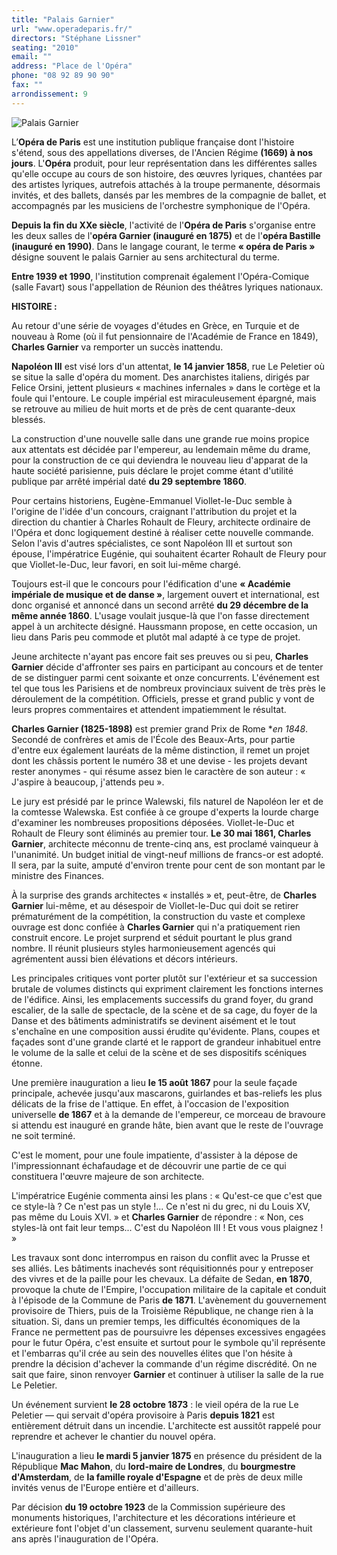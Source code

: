 ```yaml
---
title: "Palais Garnier"
url: "www.operadeparis.fr/"
directors: "Stéphane Lissner"
seating: "2010"
email: ""
address: "Place de l'Opéra"
phone: "08 92 89 90 90"
fax: ""
arrondissement: 9
---
```


![Palais Garnier](../images/9eme/palais-garnier/palais-garnier-1.jpg)

L’**Opéra de Paris** est une institution publique française dont l'histoire s'étend, sous des appellations diverses, de l'Ancien Régime **(1669) à nos jours**. L'**Opéra** produit, pour leur représentation dans les différentes salles qu'elle occupe au cours de son histoire, des œuvres lyriques, chantées par des artistes lyriques, autrefois attachés à la troupe permanente, désormais invités, et des ballets, dansés par les membres de la compagnie de ballet, et accompagnés par les musiciens de l'orchestre symphonique de l'Opéra.

**Depuis la fin du XXe siècle**, l'activité de l'**Opéra de Paris** s'organise entre les deux salles de l'**opéra Garnier (inauguré en 1875)** et de l'**opéra Bastille (inauguré en 1990)**. Dans le langage courant, le terme **« opéra de Paris »** désigne souvent le palais Garnier au sens architectural du terme.

**Entre 1939 et 1990**, l'institution comprenait également l'Opéra-Comique (salle Favart) sous l'appellation de Réunion des théâtres lyriques nationaux.

**HISTOIRE :**

Au retour d'une série de voyages d'études en Grèce, en Turquie et de nouveau à Rome (où il fut pensionnaire de l'Académie de France en 1849), **Charles Garnier** va remporter un succès inattendu.

**Napoléon III** est visé lors d'un attentat, **le 14 janvier 1858**, rue Le Peletier où se situe la salle d'opéra du moment. Des anarchistes italiens, dirigés par Felice Orsini, jettent plusieurs « machines infernales » dans le cortège et la foule qui l'entoure. Le couple impérial est miraculeusement épargné, mais se retrouve au milieu de huit morts et de près de cent quarante-deux blessés.

La construction d'une nouvelle salle dans une grande rue moins propice aux attentats est décidée par l'empereur, au lendemain même du drame, pour la construction de ce qui deviendra le nouveau lieu d'apparat de la haute société parisienne, puis déclare le projet comme étant d'utilité publique par arrêté impérial daté **du 29 septembre 1860**.

Pour certains historiens, Eugène-Emmanuel Viollet-le-Duc semble à l'origine de l'idée d'un concours, craignant l'attribution du projet et la direction du chantier à Charles Rohault de Fleury, architecte ordinaire de l'Opéra et donc logiquement destiné à réaliser cette nouvelle commande. Selon l'avis d'autres spécialistes, ce sont Napoléon III et surtout son épouse, l'impératrice Eugénie, qui souhaitent écarter Rohault de Fleury pour que Viollet-le-Duc, leur favori, en soit lui-même chargé.

Toujours est-il que le concours pour l'édification d'une **« Académie impériale de musique et de danse »**, largement ouvert et international, est donc organisé et annoncé dans un second arrêté **du 29 décembre de la même année 1860**. L'usage voulait jusque-là que l'on fasse directement appel à un architecte désigné. Haussmann propose, en cette occasion, un lieu dans Paris peu commode et plutôt mal adapté à ce type de projet.

Jeune architecte n'ayant pas encore fait ses preuves ou si peu, **Charles Garnier** décide d'affronter ses pairs en participant au concours et de tenter de se distinguer parmi cent soixante et onze concurrents. L'événement est tel que tous les Parisiens et de nombreux provinciaux suivent de très près le déroulement de la compétition. Officiels, presse et grand public y vont de leurs propres commentaires et attendent impatiemment le résultat.

**Charles Garnier (1825-1898)** est premier grand Prix de Rome **en 1848*. Secondé de confrères et amis de l'École des Beaux-Arts, pour partie d'entre eux également lauréats de la même distinction, il remet un projet dont les châssis portent le numéro 38 et une devise - les projets devant rester anonymes - qui résume assez bien le caractère de son auteur : « J'aspire à beaucoup, j'attends peu ».

Le jury est présidé par le prince Walewski, fils naturel de Napoléon Ier et de la comtesse Walewska. Est confiée à ce groupe d'experts la lourde charge d'examiner les nombreuses propositions déposées. Viollet-le-Duc et Rohault de Fleury sont éliminés au premier tour. **Le 30 mai 1861, Charles Garnier**, architecte méconnu de trente-cinq ans, est proclamé vainqueur à l'unanimité. Un budget initial de vingt-neuf millions de francs-or est adopté. Il sera, par la suite, amputé d'environ trente pour cent de son montant par le ministre des Finances.

À la surprise des grands architectes « installés » et, peut-être, de **Charles Garnier** lui-même, et au désespoir de Viollet-le-Duc qui doit se retirer prématurément de la compétition, la construction du vaste et complexe ouvrage est donc confiée à **Charles Garnier** qui n'a pratiquement rien construit encore. Le projet surprend et séduit pourtant le plus grand nombre. Il réunit plusieurs styles harmonieusement agencés qui agrémentent aussi bien élévations et décors intérieurs.

Les principales critiques vont porter plutôt sur l'extérieur et sa succession brutale de volumes distincts qui expriment clairement les fonctions internes de l'édifice. Ainsi, les emplacements successifs du grand foyer, du grand escalier, de la salle de spectacle, de la scène et de sa cage, du foyer de la Danse et des bâtiments administratifs se devinent aisément et le tout s'enchaîne en une composition aussi érudite qu'évidente. Plans, coupes et façades sont d'une grande clarté et le rapport de grandeur inhabituel entre le volume de la salle et celui de la scène et de ses dispositifs scéniques étonne.

Une première inauguration a lieu **le 15 août 1867** pour la seule façade principale, achevée jusqu'aux mascarons, guirlandes et bas-reliefs les plus délicats de la frise de l'attique. En effet, à l'occasion de l'exposition universelle **de 1867** et à la demande de l'empereur, ce morceau de bravoure si attendu est inauguré en grande hâte, bien avant que le reste de l'ouvrage ne soit terminé.

C'est le moment, pour une foule impatiente, d'assister à la dépose de l'impressionnant échafaudage et de découvrir une partie de ce qui constituera l'œuvre majeure de son architecte.

L'impératrice Eugénie commenta ainsi les plans : « Qu'est-ce que c'est que ce style-là ? Ce n'est pas un style !... Ce n'est ni du grec, ni du Louis XV, pas même du Louis XVI. » et **Charles Garnier** de répondre : « Non, ces styles-là ont fait leur temps... C'est du Napoléon III ! Et vous vous plaignez ! »

Les travaux sont donc interrompus en raison du conflit avec la Prusse et ses alliés. Les bâtiments inachevés sont réquisitionnés pour y entreposer des vivres et de la paille pour les chevaux. La défaite de Sedan, **en 1870**, provoque la chute de l'Empire, l'occupation militaire de la capitale et conduit à l'épisode de la Commune de Paris **de 1871**. L'avènement du gouvernement provisoire de Thiers, puis de la Troisième République, ne change rien à la situation. Si, dans un premier temps, les difficultés économiques de la France ne permettent pas de poursuivre les dépenses excessives engagées pour le futur Opéra, c'est ensuite et surtout pour le symbole qu'il représente et l'embarras qu'il crée au sein des nouvelles élites que l'on hésite à prendre la décision d'achever la commande d'un régime discrédité. On ne sait que faire, sinon renvoyer **Garnier** et continuer à utiliser la salle de la rue Le Peletier.

Un événement survient **le 28 octobre 1873** : le vieil opéra de la rue Le Peletier — qui servait d'opéra provisoire à Paris **depuis 1821**  est entièrement détruit dans un incendie. L'architecte est aussitôt rappelé pour reprendre et achever le chantier du nouvel opéra.

L'inauguration a lieu **le mardi 5 janvier 1875** en présence du président de la République **Mac Mahon**, du **lord-maire de Londres**, du **bourgmestre d'Amsterdam**, de **la famille royale d'Espagne** et de près de deux mille invités venus de l'Europe entière et d'ailleurs.

Par décision **du 19 octobre 1923** de la Commission supérieure des monuments historiques, l'architecture et les décorations intérieure et extérieure font l'objet d'un classement, survenu seulement quarante-huit ans après l'inauguration de l'Opéra.

